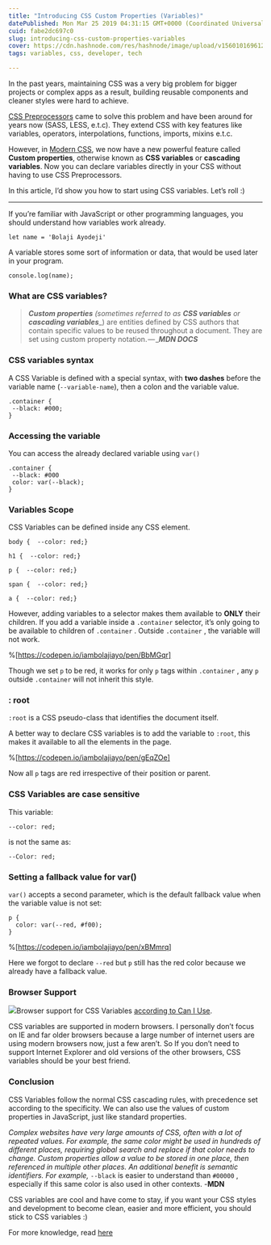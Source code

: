 ```yaml
---
title: "Introducing CSS Custom Properties (Variables)"
datePublished: Mon Mar 25 2019 04:31:15 GMT+0000 (Coordinated Universal Time)
cuid: fabe2dc697c0
slug: introducing-css-custom-properties-variables
cover: https://cdn.hashnode.com/res/hashnode/image/upload/v1560101696129/Tm_aBkKwB.png
tags: variables, css, developer, tech

---
```


In the past years, maintaining CSS was a very big problem for bigger projects or complex apps as a result, building reusable components and cleaner styles were hard to achieve.

[CSS Preprocessors](https://guide.freecodecamp.org/css/css-preprocessors/) came to solve this problem and have been around for years now (SASS, LESS, e.t.c). They extend CSS with key features like variables, operators, interpolations, functions, imports, mixins e.t.c.

However, in [Modern CSS](https://medium.com/actualize-network/modern-css-explained-for-dinosaurs-5226febe3525), we now have a new powerful feature called **Custom properties**, otherwise known as **CSS variables** or **cascading variables**. Now you can declare variables directly in your CSS without having to use CSS Preprocessors.

In this article, I’d show you how to start using CSS variables. Let’s roll :)

* * *

If you’re familiar with JavaScript or other programming languages, you should understand how variables work already.


```
let name = 'Bolaji Ayodeji'
```


A variable stores some sort of information or data, that would be used later in your program.


```
console.log(name);
```


### What are CSS variables?

> **_Custom properties_** _(sometimes referred to as_ **_CSS variables_** _or_ **_cascading variables_**_) are entities defined by CSS authors that contain specific values to be reused throughout a document. They are set using custom property notation. — _**_MDN DOCS_**

### CSS variables syntax

A CSS Variable is defined with a special syntax, with **two dashes** before the variable name (`--variable-name`), then a colon and the variable value.


```
.container {
 --black: #000;
}
```


### Accessing the variable

You can access the already declared variable using `var()`


```
.container {
 --black: #000
 color: var(--black);
}
```


### Variables Scope

CSS Variables can be defined inside any CSS element.

```
body {  --color: red;}
```

```
h1 {  --color: red;}
```

```
p {  --color: red;}
```

```
span {  --color: red;}
```

```
a {  --color: red;}
```

However, adding variables to a selector makes them available to **ONLY** their children. If you add a variable inside a `.container` selector, it’s only going to be available to children of `.container` . Outside `.container` , the variable will not work.

%[https://codepen.io/iambolajiayo/pen/BbMGqr]

Though we set `p` to be red, it works for only `p` tags within `.container` , any `p` outside `.container` will not inherit this style.

### : root

`:root` is a CSS pseudo-class that identifies the document itself.

A better way to declare CSS variables is to add the variable to `:root`, this makes it available to all the elements in the page.

%[https://codepen.io/iambolajiayo/pen/gEqZOe]

Now all `p` tags are red irrespective of their position or parent.

### CSS Variables are case sensitive

This variable:

```
--color: red;
```

is not the same as:

```
--Color: red;
```

### Setting a fallback value for var()

`var()` accepts a second parameter, which is the default fallback value when the variable value is not set:


```
p {
  color: var(--red, #f00);
}
```

%[https://codepen.io/iambolajiayo/pen/xBMmrq]

Here we forgot to declare `--red` but `p` still has the red color because we already have a fallback value.

### Browser Support

![](https://cdn-images-1.medium.com/max/2400/1*-HHDutFGICwb84UsH91rsQ.png)Browser support for CSS Variables [according to Can I Use](https://www.caniuse.com/#feat=css-variables).

CSS variables are supported in modern browsers. I personally don’t focus on IE and far older browsers because a large number of internet users are using modern browsers now, just a few aren’t. So If you don’t need to support Internet Explorer and old versions of the other browsers, CSS variables should be your best friend.

### Conclusion

CSS Variables follow the normal CSS cascading rules, with precedence set according to the specificity. We can also use the values of custom properties in JavaScript, just like standard properties.

_Complex websites have very large amounts of CSS, often with a lot of repeated values. For example, the same color might be used in hundreds of different places, requiring global search and replace if that color needs to change. Custom properties allow a value to be stored in one place, then referenced in multiple other places. An additional benefit is semantic identifiers. For example,_ `--black` is easier to understand than `#00000` , especially if this same color is also used in other contexts. -**MDN**

CSS variables are cool and have come to stay, if you want your CSS styles and development to become clean, easier and more efficient, you should stick to CSS variables :)

For more knowledge, read [here](https://developer.mozilla.org/en-US/docs/Web/CSS/Using_CSS_custom_properties)